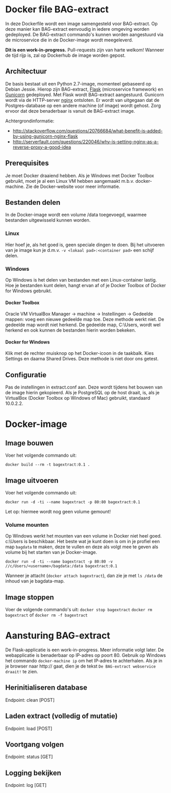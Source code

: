 # Docker file BAG-extract
In deze Dockerfile wordt een image samengesteld voor BAG-extract. Op deze manier kan BAG-extract eenvoudig in iedere omgeving worden gedeployed. De BAG-extract commando's kunnen worden aangestuurd via de microservice die in de Docker-image wordt meegeleverd.

**Dit is een work-in-progress.** Pull-requests zijn van harte welkom! Wanneer de tijd rijp is, zal op Dockerhub de image worden gepost.

## Architectuur
De basis bestaat uit een Python 2.7-image, momenteel gebaseerd op Debian Jessie. Hierop zijn BAG-extract, [Flask](http://flask.pocoo.org/) (microservice framework) en [Gunicorn](http://gunicorn.org/) gedeployed. Met Flask wordt BAG-extract aangestuurd. Gunicorn wordt via de HTTP-server [nginx](http://nginx.org/) ontsloten. Er wordt van uitgegaan dat de Postgres-database op een andere machine (of image) wordt gehost. Zorg ervoor dat deze benaderbaar is vanuit de BAG-extract image.

Achtergrondinformatie:
* http://stackoverflow.com/questions/20766684/what-benefit-is-added-by-using-gunicorn-nginx-flask
* http://serverfault.com/questions/220046/why-is-setting-nginx-as-a-reverse-proxy-a-good-idea

## Prerequisites
Je moet Docker draaiend hebben. Als je Windows met Docker Toolbox gebruikt, moet je al een Linux VM hebben aangemaakt m.b.v. docker-machine. Zie de Docker-website voor meer informatie.

## Bestanden delen
In de Docker-image wordt een volume /data toegevoegd, waarmee bestanden uitgewisseld kunnen worden.

### Linux
Hier hoef je, als het goed is, geen speciale dingen te doen. Bij het uitvoeren van je image kun je d.m.v. ```-v <lokaal pad>:<container pad>``` een schijf delen.

### Windows
Op Windows is het delen van bestanden met een Linux-container lastig. Hoe je bestanden kunt delen, hangt ervan af of je Docker Toolbox of Docker for Windows gebruikt.

#### Docker Toolbox
Oracle VM VirtualBox Manager -> machine -> Instellingen -> Gedeelde mappen: voeg een nieuwe gedeelde map toe.
Deze methode werkt niet. De gedeelde map wordt niet herkend. De gedeelde map, C:\Users, wordt wel herkend en ook kunnen de bestanden hierin worden bekeken.

#### Docker for Windows
Klik met de rechter muisknop op het Docker-icoon in de taakbalk. Kies Settings en daarna Shared Drives. Deze methode is niet door ons getest.

## Configuratie
Pas de instellingen in extract.conf aan. Deze wordt tijdens het bouwen van de image hierin gekopieerd. Als je PostgreSQL op de host draait, is, als je VirtualBox (Docker Toolbox op Windows of Mac) gebruikt, standaard 10.0.2.2.

# Docker-image
## Image bouwen
Voer het volgende commando uit:

```docker build --rm -t bagextract:0.1 .```

## Image uitvoeren
Voer het volgende commando uit:

```docker run -d -ti --name bagextract -p 80:80 bagextract:0.1```

Let op: hiermee wordt nog geen volume gemount!

### Volume mounten
Op Windows werkt het mounten van een volume in Docker niet heel goed. c:\Users is beschikbaar. Het beste wat je kunt doen is om in je profiel een map `bagdata` te maken, deze te vullen en deze als volgt mee te geven als volume bij het starten van je Docker-image.

```docker run -d -ti --name bagextract -p 80:80 -v //c/Users/<username>/bagdata:/data bagextract:0.1```

Wanneer je attacht (`docker attach bagextract`), dan zie je met `ls /data` de inhoud van je bagdata-map.

## Image stoppen
Voer de volgende commando's uit: 
```docker stop bagextract```
```docker rm bagextract```
of
```docker rm -f bagextract```

# Aansturing BAG-extract
De Flask-applicatie is een work-in-progress. Meer informatie volgt later.
De webapplicatie is benaderbaar op IP-adres op poort 80. Gebruik op Windows het commando `docker-machine ip` om het IP-adres te achterhalen. Als je in je browser naar http://<ip-adres> gaat, dien je de tekst `De BAG-extract webservice draait!` te zien.

## Herinitialiseren database
Endpoint: clean [POST]

## Laden extract (volledig of mutatie)
Endpoint: load [POST]

## Voortgang volgen
Endpoint: status [GET]

## Logging bekijken
Endpoint: log [GET]
